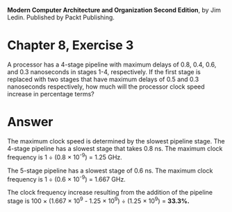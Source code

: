 __Modern Computer Architecture and Organization Second Edition__, by Jim Ledin. Published by Packt Publishing.
# Chapter 8, Exercise 3

A processor has a 4-stage pipeline with maximum delays of 0.8, 0.4, 0.6, and 0.3 nanoseconds in stages 1-4, respectively. If the first stage is replaced with two stages that have maximum delays of 0.5 and 0.3 nanoseconds respectively, how much will the processor clock speed increase in percentage terms?

# Answer
The maximum clock speed is determined by the slowest pipeline stage. The 4-stage pipeline has a slowest stage that takes 0.8 ns. The maximum clock frequency is 1 &divide; (0.8 &times; 10<sup>-9</sup>) = 1.25 GHz.

The 5-stage pipeline has a slowest stage of 0.6 ns. The maximum clock frequency is 1 &divide; (0.6 &times; 10<sup>-9</sup>) = 1.667 GHz.

The clock frequency increase resulting from the addition of the pipeline stage is 100 &times; (1.667 &times; 10<sup>9</sup> - 1.25 &times; 10<sup>9</sup>) &divide; (1.25 &times; 10<sup>9</sup>) = **33.3%.**
